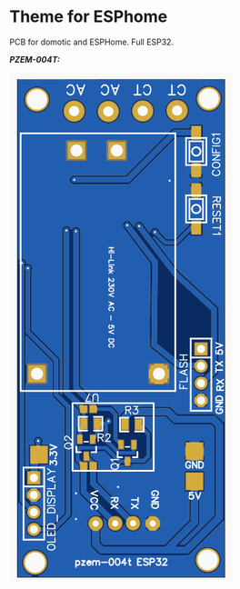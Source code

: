 # Theme for ESPhome

PCB for domotic and ESPHome. Full ESP32.

***PZEM-004T:***

![Pzem004t-ESP32](./PZEM-004T/PCB.png "Adapter ESP32")

